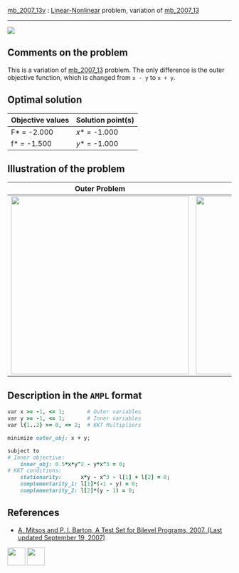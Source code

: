 [mb_2007_13v](/BASBLib/LP-NLP/mb_2007_13v) : [Linear-Nonlinear](/BASBLib/LP-NLP-problems) problem, variation of [mb_2007_13](/BASBLib/LP-NLP/mb_2007_13)

---

![](/BASBLib/images/mb_2007_13v_eq.jpg)

## Comments on the problem

This is a variation of [mb_2007_13](http://basblsolver.github.io/BASBLib/LP-NLP/mb_2007_13) problem. The only difference is the outer objective function, which is changed from `x - y` to `x + y`.


## Optimal solution

Objective values   | Solution point(s) |
------------------ | ----------------- |
F* = -2.000        | _x_* = -1.000     |
f* = -1.500        | _y_* = -1.000     |

## Illustration of the problem

Outer Problem    | Inner Problem    |
---------------- | ---------------- |
<img src="/BASBLib/images/mb_2007_13v_outer.jpg" width="400"> | <img src="/BASBLib/images/mb_2007_13v_inner.jpg" width="400"> |

## Description in the `AMPL` format

```ruby
var x >= -1, <= 1;       # Outer variables
var y >= -1, <= 1;       # Inner variables
var l{1..2} >= 0, <= 2;  # KKT Multipliers

minimize outer_obj: x + y;

subject to
# Inner objective:
    inner_obj: 0.5*x*y^2 - y*x^3 = 0;
# KKT conditions:
    stationarity:      x*y - x^3 - l[1] + l[2] = 0;
    complementarity_1: l[1]*(-1 - y) = 0;
    complementarity_2: l[2]*(y - 1) = 0;
```

##  References

 - [A. Mitsos and P. I. Barton, A Test Set for Bilevel Programs, 2007. (Last updated September 19, 2007)](https://www.researchgate.net/publication/228455291_A_test_set_for_bilevel_programs)

[<img src="http://www.interupgrade.com/images/pfeil-backbutton.png" width="40" height="40">](/BASBLib/LP-NLP-problems "Back to summary of LP-NLP bilevel problems")
[<img src="https://cdn1.iconfinder.com/data/icons/MetroStation-PNG/128/MB__home.png" width="40" height="40">](/BASBLib/index "Back to homepage")

[Mitsos & Barton, 2007]: https://www.researchgate.net/publication/228455291_A_test_set_for_bilevel_programs

